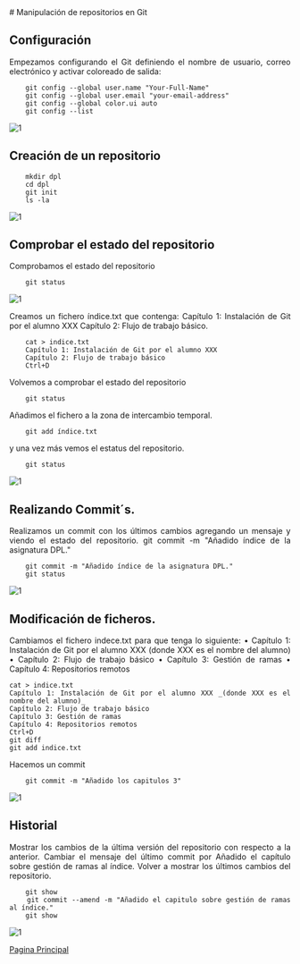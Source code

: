 <div align="justify">
# Manipulación de repositorios en Git

## Configuración

Empezamos configurando el Git definiendo el nombre de usuario, correo electrónico y activar coloreado de salida:

```
	git config --global user.name "Your-Full-Name"
	git config --global user.email "your-email-address"
 	git config --global color.ui auto
 	git config --list

```

<img src="imagenes/1.png" alt="1">

## Creación de un repositorio

```
	mkdir dpl
	cd dpl
	git init
	ls -la

```
<img src="imagenes/2.png" alt="1">

## Comprobar el estado del repositorio

Comprobamos el estado del repositorio

```
	git status 
```
<img src="imagenes/3.png" alt="1">

Creamos un fichero índice.txt que contenga:
	Capítulo 1: Instalación de Git por el alumno XXX
	Capítulo 2: Flujo de trabajo básico.

```
	cat > indice.txt
	Capítulo 1: Instalación de Git por el alumno XXX
	Capítulo 2: Flujo de trabajo básico
	Ctrl+D
```

Volvemos a comprobar el estado del repositorio

```
	git status 
```


Añadimos el fichero a la zona de intercambio temporal.


```
	git add índice.txt
```

y una vez más vemos el estatus del repositorio.

```
	git status 
```



<img src="imagenes/4.png" alt="1">



## Realizando Commit´s.

Realizamos un commit con los últimos cambios agregando un mensaje y viendo el estado del repositorio.
git commit -m "Añadido índice de la asignatura DPL."

```
	git commit -m "Añadido índice de la asignatura DPL."
	git status

```

<img src="imagenes/5.png" alt="1">

## Modificación de ficheros.
Cambiamos el fichero indece.txt para que tenga lo siguiente:
•	Capítulo 1: Instalación de Git por el alumno XXX (donde XXX es el nombre del alumno)
•	Capítulo 2: Flujo de trabajo básico
•	Capítulo 3: Gestión de ramas
•	Capítulo 4: Repositorios remotos

```
cat > indice.txt
Capítulo 1: Instalación de Git por el alumno XXX _(donde XXX es el nombre del alumno)_
Capítulo 2: Flujo de trabajo básico
Capítulo 3: Gestión de ramas
Capítulo 4: Repositorios remotos
Ctrl+D
git diff
git add indice.txt

```

Hacemos un commit

```
	git commit -m "Añadido los capitulos 3"
```

<img src="imagenes/6.png" alt="1">


## Historial

Mostrar los cambios de la última versión del repositorio con respecto a la anterior.
Cambiar el mensaje del último commit por Añadido el capítulo sobre gestión de ramas al índice. 
Volver a mostrar los últimos cambios del repositorio. 

```
	git show
	git commit --amend -m "Añadido el capitulo sobre gestión de ramas al índice."
	git show
```


<img src="imagenes/7.png" alt="1">

</div>

[Pagina Principal](https://github.com/OscarDavid87/ETS-Entornos-de-desarrollo/blob/main/README.md)
